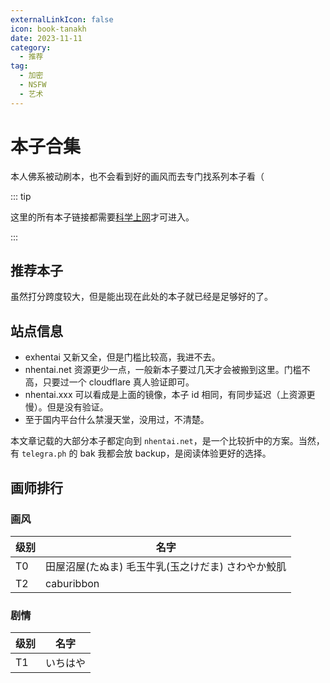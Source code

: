 ```yaml
---
externalLinkIcon: false
icon: book-tanakh
date: 2023-11-11
category:
  - 推荐
tag:
  - 加密
  - NSFW
  - 艺术
---
```


# 本子合集

本人佛系被动刷本，也不会看到好的画风而去专门找系列本子看（

::: tip

这里的所有本子链接都需要[科学上网](../../articles/proxy/vpn.md)才可进入。

:::

## 推荐本子

虽然打分跨度较大，但是能出现在此处的本子就已经是足够好的了。

<ComicTable/>

## 站点信息

- exhentai 又新又全，但是门槛比较高，我进不去。
- nhentai.net 资源更少一点，一般新本子要过几天才会被搬到这里。门槛不高，只要过一个 cloudflare 真人验证即可。
- nhentai.xxx 可以看成是上面的镜像，本子 id 相同，有同步延迟（上资源更慢）。但是没有验证。
- 至于国内平台什么禁漫天堂，没用过，不清楚。

本文章记载的大部分本子都定向到 `nhentai.net`，是一个比较折中的方案。当然，有 `telegra.ph` 的 bak 我都会放 backup，是阅读体验更好的选择。

## 画师排行

### 画风

<!-- prettier-ignore -->
|级别|名字|
|---|---|
|T0|田屋沼屋(たぬま) 毛玉牛乳(玉之けだま) さわやか鮫肌|
|T2|caburibbon|

### 剧情

<!-- prettier-ignore -->
|级别|名字|
|---|---|
|T1|いちはや|

<script setup lang="ts">
import ComicTable from "@ComicTable";
</script>
